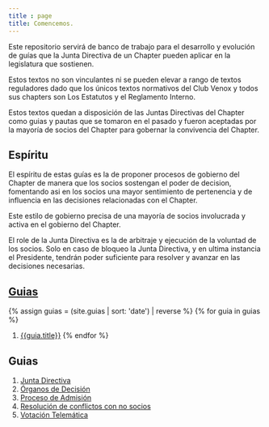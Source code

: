 ```yaml
---
title : page
title: Comencemos.
---
```



Este repositorio servirá de banco de trabajo para el desarrollo y evolución de guías que la Junta Directiva de un Chapter pueden aplicar en la legislatura que sostienen.

Estos textos no son vinculantes ni se pueden elevar a rango de textos reguladores dado que los únicos textos normativos del Club Venox y todos sus chapters son Los Estatutos y el Reglamento Interno.

Estos textos quedan a disposición de las Juntas Directivas del Chapter como guias y pautas que se tomaron en el pasado y fueron aceptadas por la mayoría de socios del Chapter para gobernar la convivencia del Chapter.

## Espíritu
El espíritu de estas guías es la de proponer procesos de gobierno del Chapter de manera que los socios sostengan el poder de decision, fomentando asi en los socios una mayor sentimiento de pertenencia y de influencia en las decisiones relacionadas con el Chapter. 

Este estilo de gobierno precisa de una mayoría de socios involucrada y activa en el gobierno del Chapter. 

El role de la Junta Directiva es la de arbitraje y ejecución de la voluntad de los socios. 
Solo en caso de bloqueo la Junta Directiva, y en ultima instancia el Presidente, tendrán poder suficiente para resolver y avanzar en las decisiones necesarias.

## [Guias](guias.html)
{% assign guias = (site.guias | sort: 'date') | reverse %}
{% for guia in guias %}
1. [{{guia.title}}]({{guia.relative_path}})
{% endfor %}

## Guias
1. [Junta Directiva](JuntaDirectiva.md)
1. [Órganos de Decisión](OrganosDeDecision.md)
1. [Proceso de Admisión](ProcesoDeAdmision.md)
1. [Resolución de conflictos con no socios](ResolucionDeConflictosConNoSocios.md)
1. [Votación Telemática](VotacionTelematica.md)
